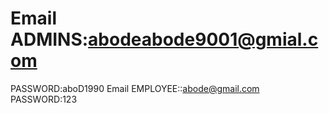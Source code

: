 # Email ADMINS:abodeabode9001@gmial.com
PASSWORD:aboD1990
Email EMPLOYEE::abode@gmail.com
PASSWORD:123
